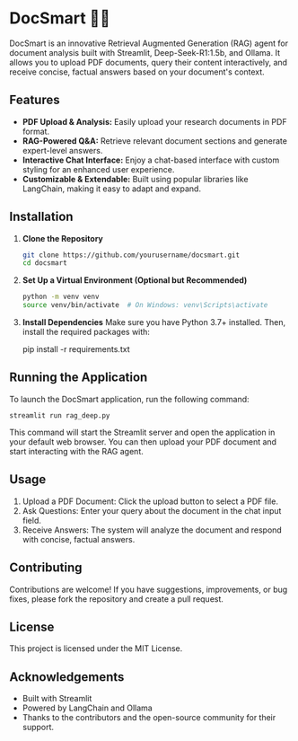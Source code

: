 # DocSmart 📑🧠

DocSmart is an innovative Retrieval Augmented Generation (RAG) agent for document analysis built with Streamlit, Deep-Seek-R1:1.5b, and Ollama. It allows you to upload PDF documents, query their content interactively, and receive concise, factual answers based on your document's context.

## Features

- **PDF Upload & Analysis:** Easily upload your research documents in PDF format.
- **RAG-Powered Q&A:** Retrieve relevant document sections and generate expert-level answers.
- **Interactive Chat Interface:** Enjoy a chat-based interface with custom styling for an enhanced user experience.
- **Customizable & Extendable:** Built using popular libraries like LangChain, making it easy to adapt and expand.

## Installation

1. **Clone the Repository**

   ```bash
   git clone https://github.com/yourusername/docsmart.git
   cd docsmart
   ```

2. **Set Up a Virtual Environment (Optional but Recommended)**

    ```bash
    python -m venv venv
    source venv/bin/activate  # On Windows: venv\Scripts\activate
    ```

3.	**Install Dependencies**
Make sure you have Python 3.7+ installed. Then, install the required packages with:

    pip install -r requirements.txt

## Running the Application

To launch the DocSmart application, run the following command:

    streamlit run rag_deep.py

This command will start the Streamlit server and open the application in your default web browser. You can then upload your PDF document and start interacting with the RAG agent.

## Usage

1.	Upload a PDF Document: Click the upload button to select a PDF file.
2.	Ask Questions: Enter your query about the document in the chat input field.
3.	Receive Answers: The system will analyze the document and respond with concise, factual answers.

## Contributing

Contributions are welcome! If you have suggestions, improvements, or bug fixes, please fork the repository and create a pull request.

## License

This project is licensed under the MIT License.

## Acknowledgements

- Built with Streamlit
- Powered by LangChain and Ollama
- Thanks to the contributors and the open-source community for their support.
